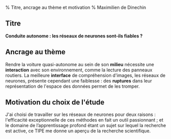 % Titre, ancrage au thème et motivation
% Maximilien de Dinechin

<!-- Le titre, l’ancrage au thème de l’année (50 mots) et la motivation du choix de l’étude (50 mots) sont à renseigner au moment de l’inscription SCEI, soit entre le 10 décembre 2017 au 12 janvier 2018 à 17h. Jusqu’à la date du 12 janvier 2018 à 17h le candidat pourra modifier ces informations en se rendant dans la rubrique "scolarité actuelle/situation" de son dossier d'inscription SCEI. -->

## Titre

**Conduite autonome : les réseaux de neurones sont-ils fiables ?**

## Ancrage au thème

<!-- 50/50 mots -->

Rendre la voiture quasi-autonome au sein de son **milieu** nécessite une **interaction** avec son environnement, comme la lecture des panneaux routiers. La meilleure **interface** de compréhension d'images, les réseaux de neurones, présente cependant une faiblesse : des **ruptures** dans leur représentation de l'espace des données permet de les tromper.

## Motivation du choix de l'étude

<!-- 50 mots -->

J'ai choisi de travailler sur les réseaux de neurones pour deux raisons : l'efficacité exceptionnelle de ces méthodes en fait un outil passionnant ; et le domaine de l’apprentissage profond étant un sujet sur lequel la recherche est active, ce TIPE me donne un aperçu de la recherche scientifique. 
